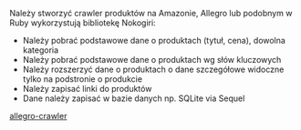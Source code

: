 Należy stworzyć crawler produktów na Amazonie, Allegro lub podobnym w Ruby wykorzystują bibliotekę Nokogiri:
* Należy pobrać podstawowe dane o produktach (tytuł, cena), dowolna kategoria
* Należy pobrać podstawowe dane o produktach wg słów kluczowych
* Należy rozszerzyć dane o produktach o dane szczegółowe widoczne tylko na podstronie o produkcie
* Należy zapisać linki do produktów
* Dane należy zapisać w bazie danych np. SQLite via Sequel


[allegro-crawler](https://github.com/PiotrStoklosa/allegro-crawler)